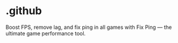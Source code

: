 # .github
Boost FPS, remove lag, and fix ping in all games with Fix Ping — the ultimate game performance tool.
